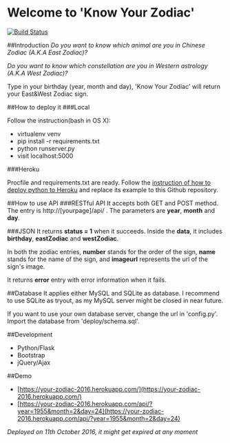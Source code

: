 # Welcome to 'Know Your Zodiac'
[![Build Status](https://travis-ci.org/VincentWen/know-your-zodiac.svg?branch=master)](https://travis-ci.org/VincentWen/know-your-zodiac)

##Introduction
*Do you want to know which animal are you in Chinese Zodiac (A.K.A East Zodiac)?*

*Do you want to know which constellation are you in Western astrology (A.K.A West Zodiac)?*

Type in your birthday (year, month and day), 'Know Your Zodiac' will return your East&West Zodiac sign.

##How to deploy it
###Local

Follow the instruction(bash in OS X):
* virtualenv venv
* pip install -r requirements.txt
* python runserver.py
* visit localhost:5000

###Heroku

Procfile and requirements.txt are ready. Follow the [instruction of how to deploy python to Heroku](https://devcenter.heroku.com/articles/getting-started-with-python) and replace its example to this Github repository.

##How to use API
###RESTful API
It accepts both GET and POST method. The entry is http://[yourpage]/api/ . The parameters are **year**, **month** and **day**.

###JSON
It returns **status = 1** when it succeeds. Inside the **data**, it includes **birthday**, **eastZodiac** and **westZodiac**.

In both the zodiac entries, **number** stands for the order of the sign, **name** stands for the name of the sign, and **imageurl** represents the url of the sign's image.

It returns **error** entry with error information when it fails.

##Database
It applies either MySQL and SQLite as database. I recommend to use SQLite as tryout, as my MySQL server might be closed in near future.

If you want to use your own database server, change the url in 'config.py'. Import the database from 'deploy/schema.sql'.

##Development

* Python/Flask
* Bootstrap
* jQuery/Ajax

##Demo
* [https://your-zodiac-2016.herokuapp.com/](https://your-zodiac-2016.herokuapp.com/)
* [https://your-zodiac-2016.herokuapp.com/api/?year=1955&month=2&day=24](https://your-zodiac-2016.herokuapp.com/api/?year=1955&month=2&day=24)

*Deployed on 11th October 2016, it might get expired at any moment*
